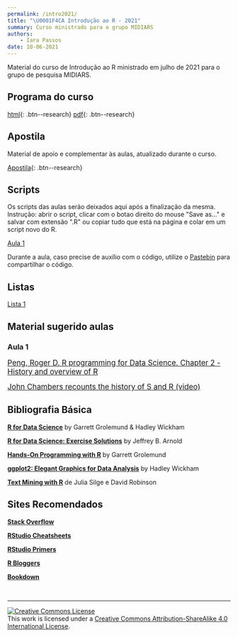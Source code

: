 ```yaml
---
permalink: /intro2021/
title: "\U0001F4CA Introdução ao R - 2021"
summary: Curso ministrado para o grupo MIDIARS
authors:
    - Iara Passos
date: 10-06-2021
---
```


Material do curso de Introdução ao R ministrado em julho de 2021 para o grupo de pesquisa MIDIARS.

## Programa do curso 

[html](https://ipassos.github.io/introR2021/){: .btn--research} [pdf](https://github.com/ipassos/introR2021/blob/main/programa2021.pdf){: .btn--research}


## Apostila

Material de apoio e complementar às aulas, atualizado durante o curso. 

[Apostila](https://ipassos.github.io/apostila-introR/){: .btn--research}

## Scripts

Os scripts das aulas serão deixados aqui após a finalização da mesma.
Instrução: abrir o script, clicar com o botao direito do mouse "Save as..." e salvar com extensão ".R" ou copiar tudo que está na página e colar em um script novo do R. 

[Aula 1]()

Durante a aula, caso precise de auxílio com o código, utilize o [Pastebin](https://pastebin.com/) para compartilhar o código. 

## Listas

[Lista 1]()

## Material sugerido aulas

### Aula 1

<span style="font-size:larger;">[Peng, Roger D. R programming for Data Science. Chapter 2 - History and overview of R](https://bookdown.org/rdpeng/rprogdatascience/history-and-overview-of-r.html)</span> <br>

<span style="font-size:larger;">[John Chambers recounts the history of S and R (video)](https://blog.revolutionanalytics.com/2014/01/john-chambers-recounts-the-history-of-s-and-r.html)</span> <br>



## Bibliografia Básica

**[R for Data Science](https://r4ds.had.co.nz/)** by Garrett Grolemund & Hadley Wickham <br>

**[R for Data Science: Exercise Solutions](https://jrnold.github.io/r4ds-exercise-solutions/)** by Jeffrey B. Arnold <br>

**[Hands-On Programming with R](https://rstudio-education.github.io/hopr/index.html)** by Garrett Grolemund <br>

**[ggplot2: Elegant Graphics for Data Analysis](https://ggplot2-book.org/index.html)** by Hadley Wickham 

**[Text Mining with R](https://www.tidytextmining.com/)** de Julia Silge e David Robinson <br>

## Sites Recomendados

**[Stack Overflow](https://stackoverflow.com/questions/tagged/r)** <br>

**[RStudio Cheatsheets](https://rstudio.com/resources/cheatsheets/)** <br>

**[RStudio Primers](https://rstudio.cloud/learn/primers)** <br>

**[R Bloggers](https://www.r-bloggers.com/)** <br>

**[Bookdown](https://bookdown.org/)**


&nbsp;

<hr/>

<a rel="license" href="http://creativecommons.org/licenses/by-sa/4.0/"><img alt="Creative Commons License" style="border-width:0" src="https://i.creativecommons.org/l/by-sa/4.0/88x31.png" /></a><br />This work is licensed under a <a rel="license" href="http://creativecommons.org/licenses/by-sa/4.0/">Creative Commons Attribution-ShareAlike 4.0 International License</a>.
